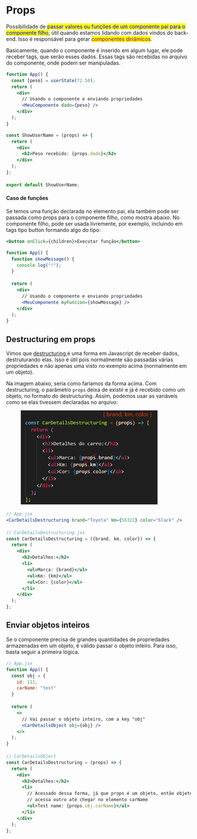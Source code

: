 # Props

Possibilidade de <mark style="color:blue;">passar valores ou funções de um componente pai para o componente filho</mark>, útil quando estamos lidando com dados vindos do back-end. Isso é responsável para gerar <mark style="color:purple;">componentes dinâmicos</mark>.&#x20;

Basicamente, quando o componente é inserido em algum lugar, ele pode receber tags, que serão esses dados. Essas tags são recebidas no arquivo do componente, onde podem ser manipuladas.

```jsx
function App() {
  const [peso] = userState(72.50);
  return (
    <div>
      // Usando o componente e enviando propriedades
      <MeuComponente dado={peso} />
    </div>
  );
}
```

```jsx
const ShowUserName = (props) => {
  return (
    <div>
      <h2>Peso recebido: {props.dado}</h2>
    </div>
  );
};

export default ShowUserName;
```

#### Caso de funções

Se temos uma função declarada no elemento pai, ela também pode ser passada como props para o componente filho, como mostra abaixo. No componente filho, pode ser usada livremente, por exemplo, incluindo em tags tipo button formando algo do tipo:&#x20;

```jsx
<button onClick={children}>Executar função</button>
```

```jsx
function App() {
  function showMessage() {
    console.log("!");
  }
  
  return (
    <div>
      // Usando o componente e enviando propriedades
      <MeuComponente myFuncion={showMessage} />
    </div>
  );
}
```

## Destructuring em props

Vimos que [destructuring ](../../javascript/destructuring.md)é uma forma em Javascript de receber dados, destruturando elas. Isso é útil pois normalmente são passadas várias propriedades e não apenas uma visto no exemplo acima (normalmente em um objeto).

Na imagem abaixo, seria como faríamos da forma acima. Com destructuring, o parâmetro `props` deixa de existir e já é recebido como um objeto, no formato do destructuring. Assim, podemos usar as variáveis como se elas tivessem declaradas no arquivo:

<figure><img src="../../../../.gitbook/assets/props em react.png" alt=""><figcaption></figcaption></figure>

```jsx
// App.jsx
<CarDetailsDestructuring brand="Toyota" km={56322} color="black" />

// CarDetailsDestructuring.jsx
const CarDetailsDestructuring = ({brand, km, color}) => {
  return (
    <div>
      <h2>Detalhes:</h2>
      <li>
        <ul>Marca: {brand}</ul>
        <ul>Km: {km}</ul>
        <ul>Cor: {color}</ul>
      </li>
    </div>
  );
};
```

## Enviar objetos inteiros

Se o componente precisa de grandes quantidades de propriedades armazenadas em um objeto, é válido passar o objeto inteiro. Para isso, basta seguir a primeira lógica.

```jsx
// App.jsx
function App() {
  const obj = {
    id: 111,
    carName: "test"
  }

  return (
    <>
      // Vai passar o objeto inteiro, com a key "obj"
      <CarDetailsObject obj={obj} />
    </>
  );
}

// CarDetailsObject
const CarDetailsDestructuring = (props) => {
  return (
    <div>
      <h2>Detalhes:</h2>
      <li>
        // Acessado dessa forma, já que props é um objeto, então objeto que
        // acessa outro até chegar no elemento carName
        <ul>Test name: {props.obj.carName}</ul>
      </li>
    </div>
  );
};
```
